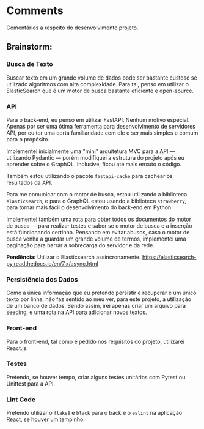 # Comments
Comentários a respeito do desenvolvimento projeto.

## Brainstorm:

### Busca de Texto
Buscar texto em um grande volume de dados pode ser bastante custoso se utilizado algoritmos com alta complexidade. Para tal, penso
em utilizar o ElasticSearch que é um motor de busca bastante eficiente e open-source.

### API

Para o back-end, eu penso em utilizar FastAPI. Nenhum motivo especial. Apenas por ser uma ótima ferramenta para desenvolvimento de
servidores API, por eu ter uma certa familiaridade com ele e ser mais simples e comum para o propósito.

Implementei inicialmente uma "mini" arquitetura MVC para a API — utilizando Pydantic — porém modifiquei a estrutura do projeto após
eu aprender sobre o GraphQL. Inclusive, ficou até mais enxuto o código. 

Também estou utilizando o pacote `fastapi-cache` para cachear os resultados da API.

Para me comunicar com o motor de busca, estou utilizando a biblioteca `elasticsearch`, e para o GraphQL estou usando a biblioteca `strawberry`, para tornar mais fácil o desenvolvimento do back-end em Python.

Implementei também uma rota para obter todos os documentos do motor de busca — para realizar testes e saber se o motor de busca e a inserção está funcionando certinho. Pensando em evitar abusos, caso o motor de busca venha a guardar um grande volume de termos, implementei uma paginação para barrar a sobrecarga do servidor e da rede.

**Pendência:** Utilizar o Elasticsearch assíncronamente. https://elasticsearch-py.readthedocs.io/en/7.x/async.html

### Persistência dos Dados
Como a única informação que eu pretendo persistir e recuperar é um único texto por linha, não faz sentido ao meu ver, para este projeto,
a utilização de um banco de dados. Sendo assim, irei apenas criar um arquivo para seeding, e uma rota na API para adicionar novos textos.

### Front-end
Para o front-end, tal como é pedido nos requisitos do projeto, utilizarei React.js. 

### Testes
Pretendo, se houver tempo, criar alguns testes unitários com Pytest ou Unittest para a API.

### Lint Code
Pretendo utilizar o `flake8` e `black` para o back e o `eslint` na aplicação React, se houver um tempinho.